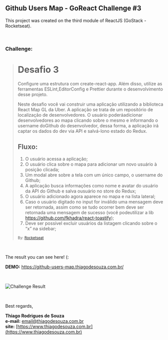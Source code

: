 ## Github Users Map - GoReact Challenge #3

This project was created on the third module of ReactJS (GoStack - Rocketseat).

<br />

### Challenge:

> # Desafio 3
>
> Configure uma estrutura com create-react-app. Além disso, utilize as ferramentas ESLint,EditorConfig e Prettier durante o desenvolvimento desse projeto.
>
> Neste desafio você vai construir uma aplicação utilizando a biblioteca React Map GL da Uber. A aplicação se trata de um repositório de localização de desenvolvedores. O usuário poderáadicionar desenvolvedores ao mapa clicando sobre o mesmo e informando o username doGithub do desenvolvedor, dessa forma, a aplicação irá captar os dados do dev via API e salvá-lono estado do Redux.
>
> ## Fluxo:
>
> 1.  O usuário acessa a aplicação;
> 2.  O usuário clica sobre o mapa para adicionar um novo usuário à posição clicada;
> 3.  Um modal abre sobre a tela com um único campo, o username do Github;
> 4.  A aplicação busca informações como nome e avatar do usuário da API do Github e salva ousuário no store do Redux;
> 5.  O usuário adicionado agora aparece no mapa e na lista lateral;
> 6.  Caso o usuário digitado no input for inválido uma mensagem deve ser retornada, assim como se tudo ocorrer bem deve ser retornada uma mensagem de sucesso (você podeutilizar a lib https://github.com/fkhadra/react-toastify);
> 7.  Deve ser possível excluir usuários da listagem clicando sobre o “x” na sidebar;
>
> <small>By: [Rocketseat](https://rocketseat.com.br/) </small>

<br />

The result you can see here! (:

**DEMO:** https://github-users-map.thiagodesouza.com.br/

<br />

![Challenge Result](https://imgur.com/K7M72Fi.png)

<br />

Best regards,

**Thiago Rodrigues de Souza** \
**e-mail:** email@thiagodesouza.com.br \
**site:** [https://www.thiagodesouza.com.br](https://www.thiagodesouza.com.br)

